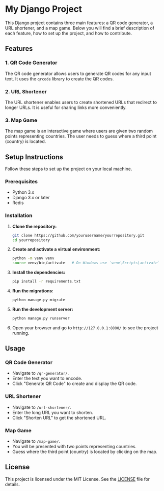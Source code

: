 # My Django Project

This Django project contains three main features: a QR code generator, a URL shortener, and a map game. Below you will find a brief description of each feature, how to set up the project, and how to contribute.

## Features

### 1. QR Code Generator
The QR code generator allows users to generate QR codes for any input text. It uses the `qrcode` library to create the QR codes.

### 2. URL Shortener
The URL shortener enables users to create shortened URLs that redirect to longer URLs. It is useful for sharing links more conveniently.

### 3. Map Game
The map game is an interactive game where users are given two random points representing countries. The user needs to guess where a third point (country) is located.

## Setup Instructions

Follow these steps to set up the project on your local machine.

### Prerequisites
- Python 3.x
- Django 3.x or later
- Redis

### Installation

1. **Clone the repository:**

    ```sh
    git clone https://github.com/yourusername/yourrepository.git
    cd yourrepository
    ```

2. **Create and activate a virtual environment:**

    ```sh
    python -m venv venv
    source venv/bin/activate   # On Windows use `venv\Scripts\activate`
    ```

3. **Install the dependencies:**

    ```sh
    pip install -r requirements.txt
    ```

4. **Run the migrations:**

    ```sh
    python manage.py migrate
    ```


6. **Run the development server:**

    ```sh
    python manage.py runserver
    ```

7. Open your browser and go to `http://127.0.0.1:8000/` to see the project running.

## Usage

### QR Code Generator
- Navigate to `/qr-generator/`.
- Enter the text you want to encode.
- Click "Generate QR Code" to create and display the QR code.

### URL Shortener
- Navigate to `/url-shortener/`.
- Enter the long URL you want to shorten.
- Click "Shorten URL" to get the shortened URL.

### Map Game
- Navigate to `/map-game/`.
- You will be presented with two points representing countries.
- Guess where the third point (country) is located by clicking on the map.


## License

This project is licensed under the MIT License. See the [LICENSE](LICENSE) file for details.

